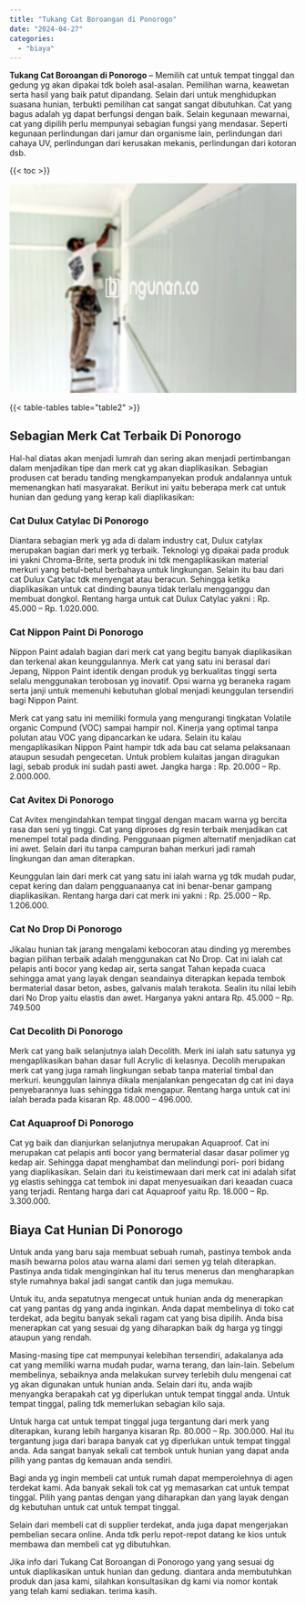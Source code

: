 ```yaml
---
title: "Tukang Cat Boroangan di Ponorogo"
date: "2024-04-27"
categories: 
  - "biaya"
---
```


**Tukang Cat Boroangan di Ponorogo** – Memilih cat untuk tempat tinggal dan gedung yg akan dipakai tdk boleh asal-asalan. Pemilihan warna, keawetan serta hasil yang baik patut dipandang. Selain dari untuk menghidupkan suasana hunian, terbukti pemilihan cat sangat sangat dibutuhkan. Cat yang bagus adalah yg dapat berfungsi dengan baik. Selain kegunaan mewarnai, cat yang dipilih perlu mempunyai sebagian fungsi yang mendasar. Seperti kegunaan perlindungan dari jamur dan organisme lain, perlindungan dari cahaya UV, perlindungan dari kerusakan mekanis, perlindungan dari kotoran dsb.

{{< toc >}}

![Tukang Cat Boroangan di Ponorogo](/images/jasa-cat-murah12.png)

{{< table-tables table="table2" >}}

## Sebagian Merk Cat Terbaik Di Ponorogo

Hal-hal diatas akan menjadi lumrah dan sering akan menjadi pertimbangan dalam menjadikan tipe dan merk cat yg akan diaplikasikan. Sebagian produsen cat beradu tanding mengkampanyekan produk andalannya untuk memenangkan hati masyarakat. Berikut ini yaitu beberapa merk cat untuk hunian dan gedung yang kerap kali diaplikasikan:

### Cat Dulux Catylac Di Ponorogo

Diantara sebagian merk yg ada di dalam industry cat, Dulux catylax merupakan bagian dari merk yg terbaik. Teknologi yg dipakai pada produk ini yakni Chroma-Brite, serta produk ini tdk mengaplikasikan material merkuri yang betul-betul berbahaya untuk lingkungan. Selain itu bau dari cat Dulux Catylac tdk menyengat atau beracun. Sehingga ketika diaplikasikan untuk cat dinding baunya tidak terlalu mengganggu dan membuat dongkol. Rentang harga untuk cat Dulux Catylac yakni : Rp. 45.000 – Rp. 1.020.000.

### Cat Nippon Paint Di Ponorogo

Nippon Paint adalah bagian dari merk cat yang begitu banyak diaplikasikan dan terkenal akan keunggulannya. Merk cat yang satu ini berasal dari Jepang, Nippon Paint identik dengan produk yg berkualitas tinggi serta selalu menggunakan terobosan yg inovatif. Opsi warna yg beraneka ragam serta janji untuk memenuhi kebutuhan global menjadi keunggulan tersendiri bagi Nippon Paint.

Merk cat yang satu ini memiliki formula yang mengurangi tingkatan Volatile organic Compund (VOC) sampai hampir nol. Kinerja yang optimal tanpa polutan atau VOC yang dipancarkan ke udara. Selain itu kalau mengaplikasikan Nippon Paint hampir tdk ada bau cat selama pelaksanaan ataupun sesudah pengecetan. Untuk problem kulaitas jangan diragukan lagi, sebab produk ini sudah pasti awet. Jangka harga : Rp. 20.000 – Rp. 2.000.000.

### Cat Avitex Di Ponorogo

Cat Avitex mengindahkan tempat tinggal dengan macam warna yg bercita rasa dan seni yg tinggi. Cat yang diproses dg resin terbaik menjadikan cat menempel total pada dinding. Penggunaan pigmen alternatif menjadikan cat ini awet. Selain dari itu tanpa campuran bahan merkuri jadi ramah lingkungan dan aman diterapkan.

Keunggulan lain dari merk cat yang satu ini ialah warna yg tdk mudah pudar, cepat kering dan dalam pengguanaanya cat ini benar-benar gampang diaplikasikan. Rentang harga dari cat merk ini yakni : Rp. 25.000 – Rp. 1.206.000.

### Cat No Drop Di Ponorogo

Jikalau hunian tak jarang mengalami kebocoran atau dinding yg merembes bagian pilihan terbaik adalah menggunakan cat No Drop. Cat ini ialah cat pelapis anti bocor yang kedap air, serta sangat Tahan kepada cuaca sehingga amat yang layak dengan seandainya diterapkan kepada tembok bermaterial dasar beton, asbes, galvanis malah terakota. Sealin itu nilai lebih dari No Drop yaitu elastis dan awet. Harganya yakni antara Rp. 45.000 – Rp. 749.500

### Cat Decolith Di Ponorogo

Merk cat yang baik selanjutnya ialah Decolith. Merk ini ialah satu satunya yg mengaplikasikan bahan dasar full Acrylic di kelasnya. Decolih merupakan merk cat yang juga ramah lingkungan sebab tanpa material timbal dan merkuri. keunggulan lainnya dikala menjalankan pengecatan dg cat ini daya penyebarannya luas sehingga tidak mengapur. Rentang harga untuk cat ini ialah berada pada kisaran Rp. 48.000 – 496.000.

### Cat Aquaproof Di Ponorogo

Cat yg baik dan dianjurkan selanjutnya merupakan Aquaproof. Cat ini merupakan cat pelapis anti bocor yang bermaterial dasar dasar polimer yg kedap air. Sehingga dapat menghambat dan melindungi pori- pori bidang yang diaplikasikan. Selain dari itu keistimewaan dari merk cat ini adalah sifat yg elastis sehingga cat tembok ini dapat menyesuaikan dari keaadan cuaca yang terjadi. Rentang harga dari cat Aquaproof yaitu Rp. 18.000 – Rp. 3.300.000.

## Biaya Cat Hunian Di Ponorogo

Untuk anda yang baru saja membuat sebuah rumah, pastinya tembok anda masih bewarna polos atau warna alami dari semen yg telah diterapkan. Pastinya anda tidak menginginkan hal itu terus menerus dan mengharapkan style rumahnya bakal jadi sangat cantik dan juga memukau.

Untuk itu, anda sepatutnya mengecat untuk hunian anda dg menerapkan cat yang pantas dg yang anda inginkan. Anda dapat membelinya di toko cat terdekat, ada begitu banyak sekali ragam cat yang bisa dipilih. Anda bisa menerapkan cat yang sesuai dg yang diharapkan baik dg harga yg tinggi ataupun yang rendah.

Masing-masing tipe cat mempunyai kelebihan tersendiri, adakalanya ada cat yang memiliki warna mudah pudar, warna terang, dan lain-lain. Sebelum membelinya, sebaiknya anda melakukan survey terlebih dulu mengenai cat yg akan digunakan untuk hunian anda. Selain dari itu, anda wajib menyangka berapakah cat yg diperlukan untuk tempat tinggal anda. Untuk tempat tinggal, paling tdk memerlukan sebagian kilo saja.

Untuk harga cat untuk tempat tinggal juga tergantung dari merk yang diterapkan, kurang lebih harganya kisaran Rp. 80.000 – Rp. 300.000. Hal itu tergantung juga dari barapa banyak cat yg diperlukan untuk tempat tinggal anda. Ada sangat banyak sekali cat tembok untuk hunian yang dapat anda pilih yang pantas dg kemauan anda sendiri.

Bagi anda yg ingin membeli cat untuk rumah dapat memperolehnya di agen terdekat kami. Ada banyak sekali tok cat yg memasarkan cat untuk tempat tinggal. Pilih yang pantas dengan yang diharapkan dan yang layak dengan dg kebutuhan untuk cat untuk tempat tinggal.

Selain dari membeli cat di supplier terdekat, anda juga dapat mengerjakan pembelian secara online. Anda tdk perlu repot-repot datang ke kios untuk membawa dan membeli cat yg dibutuhkan.

Jika info dari Tukang Cat Boroangan di Ponorogo yang yang sesuai dg untuk diaplikasikan untuk hunian dan gedung. diantara anda membutuhkan produk dan jasa kami, silahkan konsultasikan dg kami via nomor kontak yang telah kami sediakan. terima kasih.

